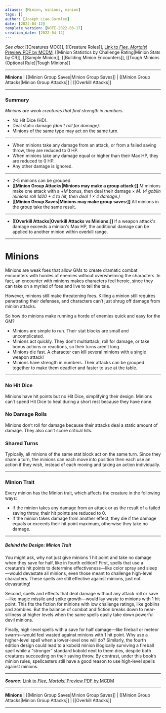 ```yaml
---
aliases: [Minion, minions, minion]
tags: []
author: [Joseph Liao Gormley]
date: [2022-04-12]
template_version: [NOTE-2022-03-17]
creation_date: [2022-04-12]
---
```

*See also:* [[Creatures MOC]], [[Creature Roles]],  [Link to *Flee, Mortals!* Preview PDF by MCDM](https://files.mcdmproductions.com/FleeMortals/FleeMortalsPreview.pdf), [[Minion Statistics by Challenge Rating|Minion Stats by CR]], [[Sample Minion]], [[Building Minion Encounters]], [[Tough Minions (Optional Rule)|Tough Minions]]
___
**Minions** | [[Minion Group Saves|Minion Group Saves]] | [[Minion Group Attacks|Minion Group Attacks]] | [[Overkill Attacks]]
___
<!---->

### Summary
*Minions are weak creatures that find strength in numbers.*
- No Hit Dice (HD).
- Deal static damage *(don't roll for damage)*.
- Minions of the same type may act on the same turn.
---
- When minions take any damage from an attack, or from a failed saving throw, they are reduced to 0 HP.
- When minions take any damage equal or higher than their Max HP, they are reduced to 0 HP.
- Any other damage is ignored.
---
- 2-5 minions can be grouped.
- **[[Minion Group Attacks|Minions may make a group attack:]]** $M$ minions make one attack with a +$M$ bonus, then deal their damage $\times$  $M$. *(4 goblin minions roll 1d20 + 4 to hit, then deal 1 $\times$ 4 damage.)*
- **[[Minion Group Saves|Minions may make group saves:]]** All minions in the group take the same result.
___
- **[[Overkill Attacks|Overkill Attacks vs Minions:]]** If a weapon attack's damage exceeds a minion's Max HP, the additional damage can be applied to another minion within overkill range.
___
# Minions
Minions are weak foes that allow GMs to create dramatic combat encounters with hordes of enemies without overwhelming the characters. In fact, an encounter with minions makes characters feel heroic, since they can take on a myriad of foes and live to tell the tale.

However, minions still make threatening foes. Killing a minion still requires penetrating their defenses, and characters can’t just shrug off damage from minion attacks.

So how do minions make running a horde of enemies quick and easy for the GM?
- Minions are simple to run. Their stat blocks are small and uncomplicated.
-  Minions act quickly. They don’t multiattack, roll for damage, or take bonus actions or reactions, so their turns aren’t long.
- Minions die fast. A character can kill several minions with a single weapon attack!
- Minions have strength in numbers. Their attacks can be grouped together to make them deadlier and faster to use at the table.
___
### No Hit Dice
Minions have hit points but no Hit Dice, simplifying their design. Minions can’t spend Hit Dice to heal during a short rest because they have none.

### No Damage Rolls
Minions don’t roll for damage because their attacks deal a static amount of damage. They also can’t score critical hits.

### Shared Turns
Typically, all minions of the same stat block act on the same turn. Since they share a turn, the minions can each move into position then each use an action if they wish, instead of each moving and taking an action individually.
___
### Minion Trait
Every minion has the Minion trait, which affects the creature in the following ways:
- If the minion takes any damage from an attack or as the result of a failed saving throw, their hit points are reduced to 0.
- If the minion takes damage from another effect, they die if the damage equals or exceeds their hit point maximum, otherwise they take no damage.
___
##### *Behind the Design: Minion Trait*
You might ask, why not just give minions 1 hit point and take no damage when they save for half, like in fourth edition? First, spells that use a creature’s hit points to determine effectiveness—like color spray and sleep—would devastate all minions, even those meant to challenge high-level characters. These spells are still effective against minions, just not devastating!

Second, spells and effects that deal damage without any attack roll or save—like magic missile and spike growth—would lay waste to minions with 1 hit point. This fits the fiction for minions with low challenge ratings, like goblins and zombies.
But the balance of combat and fiction breaks down to near-silliness at higher levels when the same spells easily take down powerful devil minions.

Finally, high-level spells with a save for half damage—like fireball or meteor swarm—would feel wasted against minions with 1 hit point. Why use a higher-level spell when a lower-level one will do? Similarly, the fourth edition design could lead to a kobold minion illogically surviving a fireball spell while a “stronger” standard kobold next to them dies, despite both creatures succeeding on their saving throw. By contrast, under this book’s minion rules, spellcasters still have a good reason to use high-level spells against minions.
___
***Source:*** [Link to *Flee, Mortals!* Preview PDF by MCDM](https://files.mcdmproductions.com/FleeMortals/FleeMortalsPreview.pdf)
___
**Minions** | [[Minion Group Saves|Minion Group Saves]] | [[Minion Group Attacks|Minion Group Attacks]] | [[Overkill Attacks]]
___
